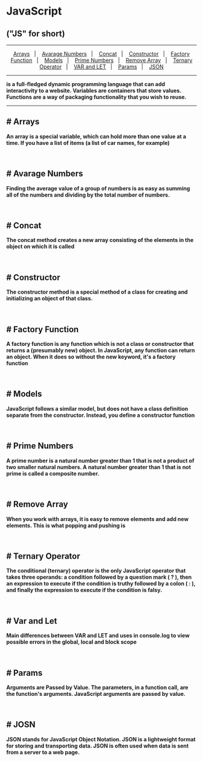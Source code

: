 <h1>JavaScript</h1> 
<h2>("JS" for short)</h2>
<hr>
<p align="center">
  <a href="#-arrays">Arrays</a>&nbsp;&nbsp;&nbsp;|&nbsp;&nbsp;&nbsp;
  <a href="#-avarage-numbers">Avarage Numbers</a>&nbsp;&nbsp;&nbsp;|&nbsp;&nbsp;&nbsp;
  <a href="#-concat">Concat</a>&nbsp;&nbsp;&nbsp;|&nbsp;&nbsp;&nbsp;
  <a href="#-constructor">Constructor</a>&nbsp;&nbsp;&nbsp;|&nbsp;&nbsp;&nbsp;
  <a href="#-factory-function">Factory Function</a>&nbsp;&nbsp;&nbsp;|&nbsp;&nbsp;&nbsp;
  <a href="#-models">Models</a>&nbsp;&nbsp;&nbsp;|&nbsp;&nbsp;&nbsp;
  <a href="#-prime-numbers">Prime Numbers</a>&nbsp;&nbsp;&nbsp;|&nbsp;&nbsp;&nbsp;
  <a href="#-remove-array">Remove Array</a>&nbsp;&nbsp;&nbsp;|&nbsp;&nbsp;&nbsp;
  <a href="#-ternary-operator">Ternary Operator</a>&nbsp;&nbsp;&nbsp;|&nbsp;&nbsp;&nbsp;
  <a href="#-var-and-let">VAR and LET</a>&nbsp;&nbsp;&nbsp;|&nbsp;&nbsp;&nbsp;
  <a href="#-params">Params</a>&nbsp;&nbsp;&nbsp;|&nbsp;&nbsp;&nbsp;
  <a href="#-json">JSON</a>
</p>
<hr>
<p><b>is a full-fledged dynamic programming language that can add interactivity to a website. Variables are containers that store values. Functions are a way of packaging functionality that you wish to reuse.<b></p>
<hr>
<h2># Arrays</h2>
<p> An array is a special variable, which can hold more than one value at a time. If you have a list of items (a list of car names, for example)</p>
<br>
<h2># Avarage Numbers</h2>
<p>Finding the average value of a group of numbers is as easy as summing all of the numbers and dividing by the total number of numbers.</p>
<br>
<h2># Concat</h2>
<p> The concat method creates a new array consisting of the elements in the object on which it is called</p>
<br>
<h2># Constructor</h2>
<p>The constructor method is a special method of a class for creating and initializing an object of that class.</p>
<br>
<h2># Factory Function</h2>
<p>A factory function is any function which is not a class or constructor that returns a (presumably new) object. In JavaScript, any function can return an object. When it does so without the new keyword, it's a factory function</p>
<br>
<h2># Models</h2>
<p>JavaScript follows a similar model, but does not have a class definition separate from the constructor. Instead, you define a constructor function</p>
<br>
<h2># Prime Numbers</h2>
<p>A prime number is a natural number greater than 1 that is not a product of two smaller natural numbers. A natural number greater than 1 that is not prime is called a composite number.</p>
<br>
<h2># Remove Array</h2>
<p>When you work with arrays, it is easy to remove elements and add new elements. This is what popping and pushing is</p>
<br>
<h2># Ternary Operator</h2>
<p>The conditional (ternary) operator is the only JavaScript operator that takes three operands: a condition followed by a question mark ( ? ), then an expression to execute if the condition is truthy followed by a colon ( : ), and finally the expression to execute if the condition is falsy.</p>
<br>
<h2># Var and Let</h2>
<p>Main differences between VAR and LET and uses in console.log to view possible errors in the global, local and block scope</p>  
<br>
<h2># Params</h2>
<p>Arguments are Passed by Value. The parameters, in a function call, are the function's arguments. JavaScript arguments are passed by value.</p>
<br>
<h2># JOSN</h2>
<p>JSON stands for JavaScript Object Notation. JSON is a lightweight format for storing and transporting data. JSON is often used when data is sent from a server to a web page.</p>
